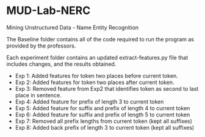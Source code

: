 # MUD-Lab-NERC
Mining Unstructured Data - Name Entity Recognition

The Baseline folder contains all of the code required to run the program as provided by the professors.

Each experiment folder contains an updated extract-features.py file that includes changes, and the results obtained.

- Exp 1: Added features for token two places before current token.
- Exp 2: Added features for token two places after current token.
- Exp 3: Removed feature from Exp2 that identifies token as second to last place in sentence.
- Exp 4: Added feature for prefix of length 3 to current token
- Exp 5: Added feature for suffix and prefix of length 4 to current token
- Exp 6: Added feature for suffix and prefix of length 5 to current token
- Exp 7: Removed all prefix lengths from current token (kept all suffixes)
- Exp 8: Added back prefix of length 3 to current token (kept all suffixes)
